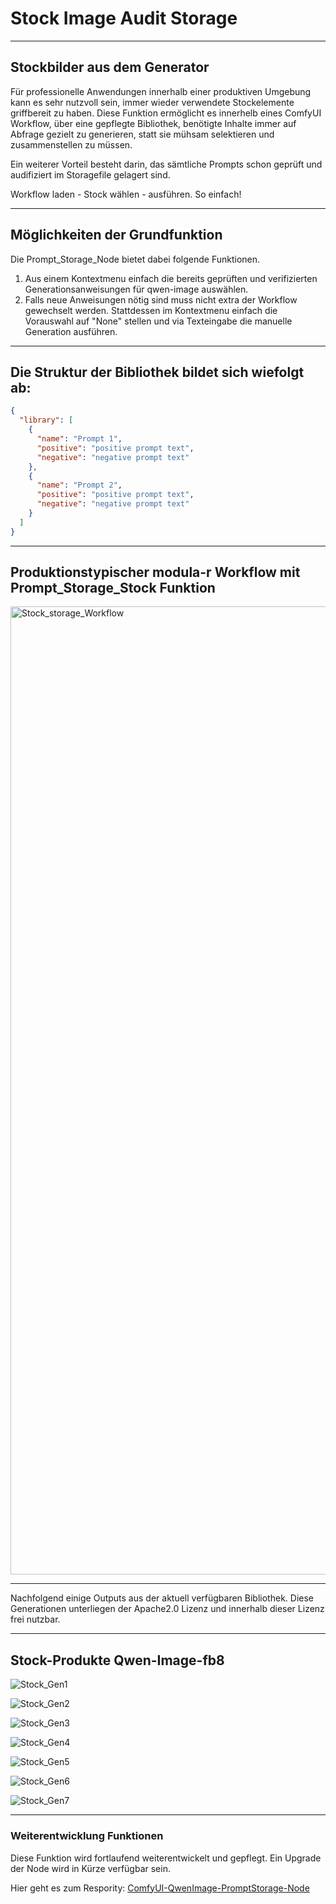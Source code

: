 # Stock Image Audit Storage
---

## Stockbilder aus dem Generator

Für professionelle Anwendungen innerhalb einer produktiven Umgebung kann es sehr nutzvoll sein, immer wieder verwendete Stockelemente griffbereit zu haben.
Diese Funktion ermöglicht es innerhelb eines ComfyUI Workflow, über eine gepflegte Bibliothek, benötigte Inhalte immer auf Abfrage gezielt zu generieren, statt
sie mühsam selektieren und zusammenstellen zu müssen.

Ein weiterer Vorteil besteht darin, das sämtliche Prompts schon geprüft und audifiziert im Storagefile gelagert sind.

Workflow laden - Stock wählen - ausführen. So einfach!

---

## Möglichkeiten der Grundfunktion

Die Prompt_Storage_Node bietet dabei folgende Funktionen.

1. Aus einem Kontextmenu einfach die bereits geprüften und verifizierten Generationsanweisungen für qwen-image auswählen.
2. Falls neue Anweisungen nötig sind muss nicht extra der Workflow gewechselt werden. Stattdessen im Kontextmenu einfach die Vorauswahl auf "None" stellen und via Texteingabe die manuelle Generation ausführen.

---

## Die Struktur der Bibliothek bildet sich wiefolgt ab:

```json
{
  "library": [
    {
      "name": "Prompt 1",
      "positive": "positive prompt text",
      "negative": "negative prompt text"
    },
    {
      "name": "Prompt 2",
      "positive": "positive prompt text",
      "negative": "negative prompt text"
    }
  ]
}
```

---

## Produktionstypischer modula-r Workflow mit Prompt_Storage_Stock Funktion

<img width="2577" height="1549" alt="Stock_storage_Workflow" src="https://github.com/user-attachments/assets/b2878f87-1ef1-4d42-aa54-5c9c84982c82" />

---

Nachfolgend einige Outputs aus der aktuell verfügbaren Bibliothek.
Diese Generationen unterliegen der Apache2.0 Lizenz und innerhalb dieser Lizenz frei nutzbar.

---

## Stock-Produkte Qwen-Image-fb8


![Stock_Gen1](Images/stock_gen1.png)

![Stock_Gen2](Images/stock_gen2.png)

![Stock_Gen3](Images/stock_gen3.png)

![Stock_Gen4](Images/stock_gen4.png)

![Stock_Gen5](Images/stock_gen5.png)

![Stock_Gen6](Images/stock_gen6.png)

![Stock_Gen7](Images/stock_gen7.png)

---

### Weiterentwicklung Funktionen

Diese Funktion wird fortlaufend weiterentwickelt und gepflegt. Ein Upgrade der Node wird in Kürze verfügbar sein.

Hier geht es zum Respority: [ComfyUI-QwenImage-PromptStorage-Node](https://github.com/modula-r/ComfyUI-QwenImage-PromptStorage-Node)

